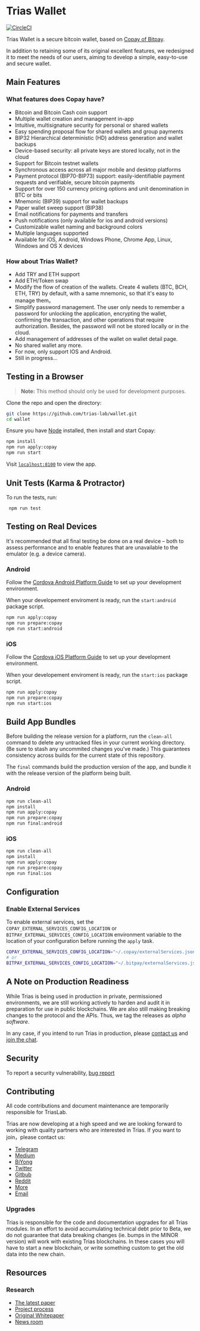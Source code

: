 # Trias Wallet

[![CircleCI](https://img.shields.io/circleci/project/github/trias-lab/wallet/master.svg)](https://circleci.com/gh/trias-lab/wallet/)

Trias Wallet is a secure bitcoin wallet, based on [Copay of Bitpay](https://github.com/bitpay/copay).

In addition to retaining some of its original excellent features, we redesigned it to meet the needs of our users, aiming to develop a simple, easy-to-use and secure wallet.

## Main Features

### What features does Copay have?

- Bitcoin and Bitcoin Cash coin support
- Multiple wallet creation and management in-app
- Intuitive, multisignature security for personal or shared wallets
- Easy spending proposal flow for shared wallets and group payments
- BIP32 Hierarchical deterministic (HD) address generation and wallet backups
- Device-based security: all private keys are stored locally, not in the cloud
- Support for Bitcoin testnet wallets
- Synchronous access across all major mobile and desktop platforms
- Payment protocol (BIP70-BIP73) support: easily-identifiable payment requests and verifiable, secure bitcoin payments
- Support for over 150 currency pricing options and unit denomination in BTC or bits
- Mnemonic (BIP39) support for wallet backups
- Paper wallet sweep support (BIP38)
- Email notifications for payments and transfers
- Push notifications (only available for ios and android versions)
- Customizable wallet naming and background colors
- Multiple languages supported
- Available for iOS, Android, Windows Phone, Chrome App, Linux, Windows and OS X devices

### How about Trias Wallet?

- Add TRY and ETH support
- Add ETH/Token swap
- Modify the flow of creation of the wallets. Create 4 wallets (BTC, BCH, ETH, TRY) by default, with a same mnemonic, so that it's easy to manage them。
- Simplify password management. The user only needs to remember a password for unlocking the application, encrypting the wallet, confirming the transaction, and other operations that require authorization. Besides, the password will not be stored locally or in the cloud.
- Add management of addresses of the wallet on wallet detail page.
- No shared wallet any more.
- For now, only support IOS and Android.
- Still in progress...

## Testing in a Browser

> **Note:** This method should only be used for development purposes.

Clone the repo and open the directory:

```sh
git clone https://github.com/trias-lab/wallet.git
cd wallet
```

Ensure you have [Node](https://nodejs.org/) installed, then install and start Copay:

```sh
npm install
npm run apply:copay
npm run start
```

Visit [`localhost:8100`](http://localhost:8100/) to view the app.

## Unit Tests (Karma & Protractor)

To run the tests, run:

```
 npm run test
```

## Testing on Real Devices

It's recommended that all final testing be done on a real device – both to assess performance and to enable features that are unavailable to the emulator (e.g. a device camera).

### Android

Follow the [Cordova Android Platform Guide](https://cordova.apache.org/docs/en/latest/guide/platforms/android/) to set up your development environment.

When your developement enviroment is ready, run the `start:android` package script.

```sh
npm run apply:copay
npm run prepare:copay
npm run start:android
```

### iOS

Follow the [Cordova iOS Platform Guide](https://cordova.apache.org/docs/en/latest/guide/platforms/ios/) to set up your development environment.

When your developement enviroment is ready, run the `start:ios` package script.

```sh
npm run apply:copay
npm run prepare:copay
npm run start:ios
```

## Build App Bundles

Before building the release version for a platform, run the `clean-all` command to delete any untracked files in your current working directory. (Be sure to stash any uncommited changes you've made.) This guarantees consistency across builds for the current state of this repository.

The `final` commands build the production version of the app, and bundle it with the release version of the platform being built.

### Android

```sh
npm run clean-all
npm install
npm run apply:copay
npm run prepare:copay
npm run final:android
```

### iOS

```sh
npm run clean-all
npm install
npm run apply:copay
npm run prepare:copay
npm run final:ios
```

## Configuration

### Enable External Services

To enable external services, set the `COPAY_EXTERNAL_SERVICES_CONFIG_LOCATION` or `BITPAY_EXTERNAL_SERVICES_CONFIG_LOCATION` environment variable to the location of your configuration before running the `apply` task.

```sh
COPAY_EXTERNAL_SERVICES_CONFIG_LOCATION="~/.copay/externalServices.json" npm run apply:copay
# or
BITPAY_EXTERNAL_SERVICES_CONFIG_LOCATION="~/.bitpay/externalServices.json" npm run apply:bitpay
```

## A Note on Production Readiness

While Trias is being used in production in private, permissioned
environments, we are still working actively to harden and audit it in preparation
for use in public blockchains.
We are also still making breaking changes to the protocol and the APIs.
Thus, we tag the releases as _alpha software_.

In any case, if you intend to run Trias in production,
please [contact us](mailto:contact@trias.one) and [join the chat](https://www.trias.one).

## Security

To report a security vulnerability, [bug report](mailto:contact@trias.one)

## Contributing

All code contributions and document maintenance are temporarily responsible for TriasLab.

Trias are now developing at a high speed and we are looking forward to working with quality partners who are interested in Trias. If you want to join，please contact us:

- [Telegram](https://t.me/triaslab)
- [Medium](https://medium.com/@Triaslab)
- [BiYong](https://0.plus/#/triaslab)
- [Twitter](https://twitter.com/triaslab)
- [Gitbub](https://github.com/trias-lab/Documentation)
- [Reddit](https://www.reddit.com/r/Trias_Lab)
- [More](https://www.trias.one/)
- [Email](mailto:contact@trias.one)

### Upgrades

Trias is responsible for the code and documentation upgrades for all Trias modules. In an effort to avoid accumulating technical debt prior to Beta, we do not guarantee that data breaking changes (ie. bumps in the MINOR version) will work with existing Trias blockchains. In these cases you will have to start a new blockchain, or write something custom to get the old data into the new chain.

## Resources

### Research

- [The latest paper](https://www.contact@trias.one/attachment/Trias-whitepaper%20attachments.zip)
- [Project process](https://trias.one/updates/project)
- [Original Whitepaper](https://trias.one/whitepaper)
- [News room](https://trias.one/updates/recent)
